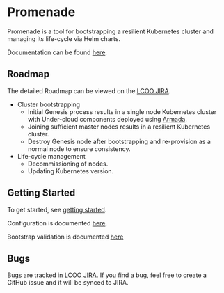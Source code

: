 # Promenade

Promenade is a tool for bootstrapping a resilient Kubernetes cluster and
managing its life-cycle via Helm charts.

Documentation can be found [here](https://promenade.readthedocs.io).

## Roadmap

The detailed Roadmap can be viewed on the
[LCOO JIRA](https://openstack-lcoo.atlassian.net/secure/RapidBoard.jspa?projectKey=PROM&rapidView=37).

- Cluster bootstrapping
  - Initial Genesis process results in a single node Kubernetes cluster with
    Under-cloud components deployed using
    [Armada](https://github.com/att-comdev/armada).
  - Joining sufficient master nodes results in a resilient Kubernetes cluster.
  - Destroy Genesis node after bootstrapping and re-provision as a normal node
    to ensure consistency.
- Life-cycle management
  - Decommissioning of nodes.
  - Updating Kubernetes version.

## Getting Started

To get started, see
[getting started](https://promenade.readthedocs.io/en/latest/getting-started.html).

Configuration is documented
[here](https://promenade.readthedocs.io/en/latest/configuration/index.html).

Bootstrap validation is documented [here](docs/bootstrap-validation.md)

## Bugs

Bugs are tracked in
[LCOO JIRA](https://openstack-lcoo.atlassian.net/secure/RapidBoard.jspa?projectKey=PROM&rapidView=37).
If you find a bug, feel free to create a GitHub issue and it will be synced to
JIRA.
